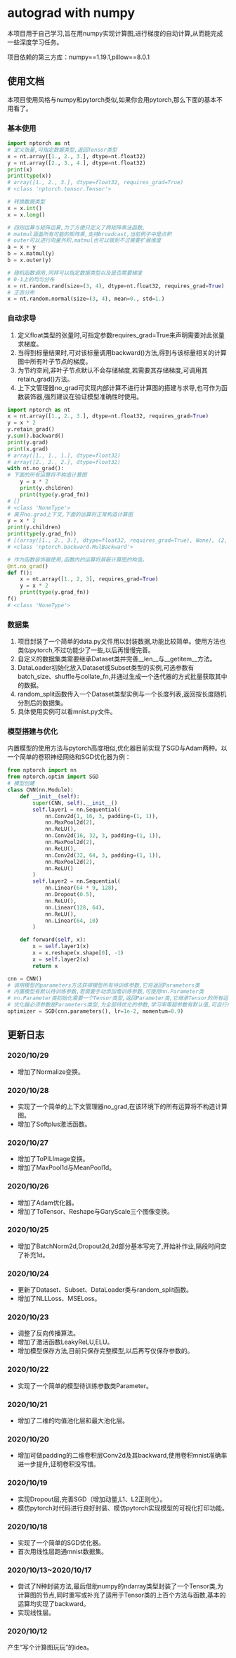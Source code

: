 # autograd with numpy
本项目用于自己学习,旨在用numpy实现计算图,进行梯度的自动计算,从而能完成一些深度学习任务。

项目依赖的第三方库：numpy==1.19.1,pillow==8.0.1
## 使用文档
本项目使用风格与numpy和pytorch类似,如果你会用pytorch,那么下面的基本不用看了。

### 基本使用
```python
import nptorch as nt
# 定义张量,可指定数据类型,返回Tensor类型
x = nt.array([1., 2., 3.], dtype=nt.float32)
y = nt.array([2., 3., 4.], dtype=nt.float32)
print(x)
print(type(x))
# array([1., 2., 3.], dtype=float32, requires_grad=True)
# <class 'nptorch.tensor.Tensor'>

# 转换数据类型
x = x.int()
x = x.long()

# 四则运算与矩阵运算,为了方便只定义了两矩阵乘法函数,
# matmul涵盖所有可能的矩阵乘,支持broadcast,当前例子中是点积
# outer可以进行向量外积,matmul也可以做到不过需要扩展维度
a = x + y
b = x.matmul(y)
b = x.outer(y)

# 随机函数调用,同样可以指定数据类型以及是否需要梯度
# 0-1上的均匀分布
x = nt.random.rand(size=(3, 4), dtype=nt.float32, requires_grad=True)
# 正态分布
x = nt.random.normal(size=(3, 4), mean=0., std=1.)
```
### 自动求导
1. 定义float类型的张量时,可指定参数requires_grad=True来声明需要对此张量求梯度。
2. 当得到标量结果时,可对该标量调用backward()方法,得到与该标量相关的计算图中所有叶子节点的梯度。
3. 为节约空间,非叶子节点默认不会存储梯度,若需要其存储梯度,可调用其retain_grad()方法。
4. 上下文管理器no_grad可实现内部计算不进行计算图的搭建与求导,也可作为函数装饰器,强烈建议在验证模型准确性时使用。
```python
import nptorch as nt
x = nt.array([1., 2., 3.], dtype=nt.float32, requires_grad=True)
y = x * 2
y.retain_grad()
y.sum().backward()
print(y.grad)
print(x.grad)
# array([1., 1., 1.], dtype=float32)
# array([2., 2., 2.], dtype=float32)
with nt.no_grad():
# 下面的所有运算将不构造计算图
    y = x * 2
    print(y.children)
    print(type(y.grad_fn))
# []
# <class 'NoneType'>
# 离开no.grad上下文,下面的运算将正常构造计算图
y = x * 2
print(y.children)
print(type(y.grad_fn))
# [(array([1., 2., 3.], dtype=float32, requires_grad=True), None), (2, None)]
# <class 'nptorch.backward.MulBackward'>

# 作为函数装饰器使用,函数内的运算将屏蔽计算图的构造。
@nt.no_grad()
def f():
    x = nt.array([1., 2, 3], requires_grad=True)
    y = x * 2
    print(type(y.grad_fn))
f()
# <class 'NoneType'>
```
### 数据集
1. 项目封装了一个简单的data.py文件用以封装数据,功能比较简单。使用方法也类似pytorch,不过功能少了一些,以后再慢慢完善。
2. 自定义的数据集类需要继承Dataset类并完善__len__与__getitem__方法。
3. DataLoader初始化放入Dataset或Subset类型的实例,可选参数有batch_size、shuffle与collate_fn,并通过生成一个迭代器的方式批量获取其中的数据。
4. random_split函数传入一个Dataset类型实例与一个长度列表,返回按长度随机分割后的数据集。
5. 具体使用实例可以看mnist.py文件。
### 模型搭建与优化
内置模型的使用方法与pytorch高度相似,优化器目前实现了SGD与Adam两种。以一个简单的卷积神经网络和SGD优化器为例：
```python
from nptorch import nn
from nptorch.optim import SGD
# 模型创建
class CNN(nn.Module):
    def __init__(self):
        super(CNN, self).__init__()
        self.layer1 = nn.Sequential(
            nn.Conv2d(1, 16, 3, padding=(1, 1)),
            nn.MaxPool2d(2),
            nn.ReLU(),
            nn.Conv2d(16, 32, 3, padding=(1, 1)),
            nn.MaxPool2d(2),
            nn.ReLU(),
            nn.Conv2d(32, 64, 3, padding=(1, 1)),
            nn.MaxPool2d(2),
            nn.ReLU()
        )
        self.layer2 = nn.Sequential(
            nn.Linear(64 * 9, 128),
            nn.Dropout(0.5),
            nn.ReLU(),
            nn.Linear(128, 64),
            nn.ReLU(),
            nn.Linear(64, 10)
        )

    def forward(self, x):
        x = self.layer1(x)
        x = x.reshape(x.shape[0], -1)
        x = self.layer2(x)
        return x

cnn = CNN()
# 调用模型的parameters方法获得模型所有待训练参数,它将返回Parameters类
# 内置模型有默认待训练参数,若需要手动添加需训练参数,可使用nn.Parameter类
# nn.Parameter类初始化需要一个Tensor类型,返回Parameter类,它继承Tensor的所有运算并将自动计算梯度
# 优化器必须参数是Parameters类型,为全部待优化的参数,学习率等超参数有默认值,可自行修改
optimizer = SGD(cnn.parameters(), lr=1e-2, momentum=0.9)
```
## 更新日志
### 2020/10/29
* 增加了Normalize变换。
### 2020/10/28
* 实现了一个简单的上下文管理器no_grad,在该环境下的所有运算将不构造计算图。
* 增加了Softplus激活函数。
### 2020/10/27
* 增加了ToPILImage变换。
* 增加了MaxPool1d与MeanPool1d。
### 2020/10/26
* 增加了Adam优化器。
* 增加了ToTensor、Reshape与GaryScale三个图像变换。
### 2020/10/25
* 增加了BatchNorm2d,Dropout2d,2d部分基本写完了,开始补作业,隔段时间空了补充1d。
### 2020/10/24
* 更新了Dataset、Subset、DataLoader类与random_split函数。
* 增加了NLLLoss、MSELoss。
### 2020/10/23
* 调整了反向传播算法。
* 增加了激活函数LeakyReLU,ELU。
* 增加模型保存方法,目前只保存完整模型,以后再写仅保存参数的。
### 2020/10/22
* 实现了一个简单的模型待训练参数类Parameter。
### 2020/10/21
* 增加了二维的均值池化层和最大池化层。
### 2020/10/20
* 增加可做padding的二维卷积层Conv2d及其backward,使用卷积mnist准确率进一步提升,证明卷积没写错。
### 2020/10/19
* 实现Dropout层,完善SGD（增加动量,L1、L2正则化）。
* 模仿pytorch对代码进行良好封装、模仿pytorch实现模型的可视化打印功能。
### 2020/10/18
* 实现了一个简单的SGD优化器。
* 首次用线性层跑通mnist数据集。
### 2020/10/13~2020/10/17
* 尝试了N种封装方法,最后借助numpy的ndarray类型封装了一个Tensor类,为计算图的节点,同时重写或补充了适用于Tensor类的上百个方法与函数,基本的运算均实现了backward。
* 实现线性层。
### 2020/10/12
产生“写个计算图玩玩”的idea。